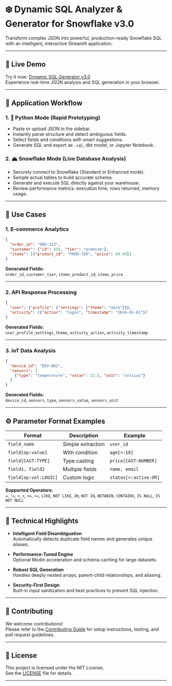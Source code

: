 # ❄️ Dynamic SQL Analyzer & Generator for Snowflake v3.0

Transform complex JSON into powerful, production-ready Snowflake SQL with an intelligent, interactive Streamlit application.

---

## 🚀 Live Demo

Try it now: [Dynamic SQL Generator v3.0](https://sainath-reddie.streamlit.app/)  
Experience real-time JSON analysis and SQL generation in your browser.

---

## 🔁 Application Workflow

### 1. 🐍 Python Mode (Rapid Prototyping)

- Paste or upload JSON in the sidebar.
- Instantly parse structure and detect ambiguous fields.
- Select fields and conditions with smart suggestions.
- Generate SQL and export as `.sql`, dbt model, or Jupyter Notebook.

### 2. 🏔️ Snowflake Mode (Live Database Analysis)

- Securely connect to Snowflake (Standard or Enhanced mode).
- Sample actual tables to build accurate schema.
- Generate and execute SQL directly against your warehouse.
- Review performance metrics: execution time, rows returned, memory usage.

---

## 🎯 Use Cases

### 1. E-commerce Analytics

```json
{
  "order_id": "ORD-123",
  "customer": {"id": 456, "tier": "premium"},
  "items": [{"product_id": "PROD-789", "price": 99.99}]
}
```

**Generated Fields:**  
`order_id`, `customer_tier`, `items_product_id`, `items_price`

---

### 2. API Response Processing

```json
{
  "user": {"profile": {"settings": {"theme": "dark"}}},
  "activity": [{"action": "login", "timestamp": "2024-01-01"}]
}
```

**Generated Fields:**  
`user_profile_settings_theme`, `activity_action`, `activity_timestamp`

---

### 3. IoT Data Analysis

```json
{
  "device_id": "DEV-001",
  "sensors": [
    {"type": "temperature", "value": 23.5, "unit": "celsius"}
  ]
}
```

**Generated Fields:**  
`device_id`, `sensors_type`, `sensors_value`, `sensors_unit`

---

## ⚙️ Parameter Format Examples

| Format               | Description       | Example               |
|----------------------|-------------------|------------------------|
| `field_name`         | Simple extraction | `user_id`             |
| `field[op:value]`    | With condition    | `age[>:18]`           |
| `field[CAST:TYPE]`   | Type casting      | `price[CAST:NUMBER]`  |
| `field1, field2`     | Multiple fields   | `name, email`         |
| `field[op:val:LOGIC]`| Custom logic      | `status[=:active:OR]` |

**Supported Operators:**  
`=`, `!=`, `>`, `<`, `>=`, `<=`, `LIKE`, `NOT LIKE`, `IN`, `NOT IN`, `BETWEEN`, `CONTAINS`, `IS NULL`, `IS NOT NULL`

---

## 🔧 Technical Highlights

- **Intelligent Field Disambiguation**  
  Automatically detects duplicate field names and generates unique aliases.

- **Performance-Tuned Engine**  
  Optional Modin acceleration and schema caching for large datasets.

- **Robust SQL Generation**  
  Handles deeply nested arrays, parent-child relationships, and aliasing.

- **Security-First Design**  
  Built-in input sanitization and best practices to prevent SQL injection.

---

## 🤝 Contributing

We welcome contributions!  
Please refer to the [Contributing Guide](CONTRIBUTING.md) for setup instructions, testing, and pull request guidelines.

---

## 📝 License

This project is licensed under the MIT License.  
See the [LICENSE](LICENSE) file for details.

---
